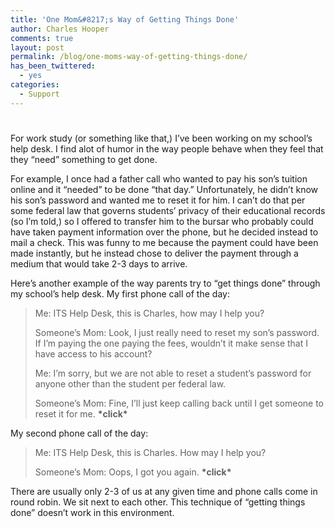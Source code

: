 ```yaml
---
title: 'One Mom&#8217;s Way of Getting Things Done'
author: Charles Hooper
comments: true
layout: post
permalink: /blog/one-moms-way-of-getting-things-done/
has_been_twittered:
  - yes
categories:
  - Support
---
```

# 

For work study (or something like that,) I’ve been working on my school’s help desk. I find alot of humor in the way people behave when they feel that they “need” something to get done.

For example, I once had a father call who wanted to pay his son’s tuition online and it “needed” to be done “that day.” Unfortunately, he didn’t know his son’s password and wanted me to reset it for him. I can’t do that per some federal law that governs students’ privacy of their educational records (so I’m told,) so I offered to transfer him to the bursar who probably could have taken payment information over the phone, but he decided instead to mail a check. This was funny to me because the payment could have been made instantly, but he instead chose to deliver the payment through a medium that would take 2-3 days to arrive.

Here’s another example of the way parents try to “get things done” through my school’s help desk. My first phone call of the day:

> Me: ITS Help Desk, this is Charles, how may I help you?
> 
> Someone’s Mom: Look, I just really need to reset my son’s password. If I’m paying the one paying the fees, wouldn’t it make sense that I have access to his account?
> 
> Me: I’m sorry, but we are not able to reset a student’s password for anyone other than the student per federal law.
> 
> Someone’s Mom: Fine, I’ll just keep calling back until I get someone to reset it for me. **\*click\***

My second phone call of the day:

> Me: ITS Help Desk, this is Charles. How may I help you?
> 
> Someone’s Mom: Oops, I got you again. **\*click\***

There are usually only 2-3 of us at any given time and phone calls come in round robin. We sit next to each other. This technique of “getting things done” doesn’t work in this environment.